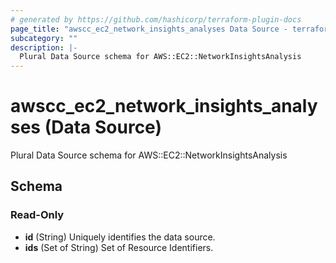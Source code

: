 ```yaml
---
# generated by https://github.com/hashicorp/terraform-plugin-docs
page_title: "awscc_ec2_network_insights_analyses Data Source - terraform-provider-awscc"
subcategory: ""
description: |-
  Plural Data Source schema for AWS::EC2::NetworkInsightsAnalysis
---
```


# awscc_ec2_network_insights_analyses (Data Source)

Plural Data Source schema for AWS::EC2::NetworkInsightsAnalysis



<!-- schema generated by tfplugindocs -->
## Schema

### Read-Only

- **id** (String) Uniquely identifies the data source.
- **ids** (Set of String) Set of Resource Identifiers.


